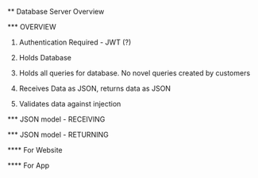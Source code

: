 ** Database Server Overview

*** OVERVIEW

1.  Authentication Required - JWT (?)

2.  Holds Database

3.  Holds all queries for database.  No novel queries created by customers

4.  Receives Data as JSON, returns data as JSON

5.  Validates data against injection


*** JSON model - RECEIVING


*** JSON model - RETURNING

**** For Website


**** For App

